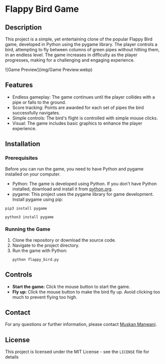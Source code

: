 
# Flappy Bird Game

## Description

This project is a simple, yet entertaining clone of the popular Flappy Bird game, developed in Python using the pygame library. The player controls a bird, attempting to fly between columns of green pipes without hitting them, in an endless level. The game increases in difficulty as the player progresses, making for a challenging and engaging experience.

![Game Preview](img/Game Preview.webp)

## Features

-   Endless gameplay: The game continues until the player collides with a pipe or falls to the ground.
-   Score tracking: Points are awarded for each set of pipes the bird successfully navigates.
-   Simple controls: The bird's flight is controlled with simple mouse clicks.
-   Visual: The game includes basic graphics to enhance the player experience.

## Installation

### Prerequisites

Before you can run the game, you need to have Python and pygame installed on your computer.

-   Python: The game is developed using Python. If you don't have Python installed, download and install it from [python.org](https://www.python.org/downloads/).
-   pygame: This project uses the pygame library for game development. Install pygame using pip:

   ```````` 
   pip3 install pygame
   ````````
   ```````` 
   python3 install pygame
   ````````

### Running the Game

1.  Clone the repository or download the source code.
2.  Navigate to the project directory.
3.  Run the game with Python:
    ````````
    python flappy_bird.py
    ```````` 
   

## Controls

-   **Start the game:** Click the mouse button to start the game.
-   **Fly up:** Click the mouse button to make the bird fly up. Avoid clicking too much to prevent flying too high.

## Contact
For any questions or further information, please contact [Muskan Manwani](mailto:mmanwani@uoguelph.ca).

## License

This project is licensed under the MIT License - see the `LICENSE` file for details
